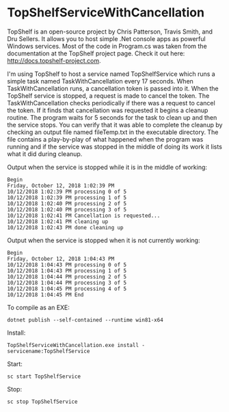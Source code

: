 # TopShelfServiceWithCancellation
TopShelf is an open-source project by Chris Patterson, Travis Smith, and Dru Sellers.  It allows you to host simple .Net console apps as powerful Windows services.  Most of the code in Program.cs was taken from the documentation at the TopShelf project page.  Check it out here:  http://docs.topshelf-project.com.

I'm using TopShelf to host a service named TopShelfService which runs a simple task named TaskWithCancellation every 17 seconds.  When TaskWithCancellation runs, a cancellation token is passed into it.  When the TopShelf service is stopped, a request is made to cancel the token.  The TaskWithCancellation checks periodically if there was a request to cancel the token.  If it finds that cancellation was requested it begins a cleanup routine.  The program waits for 5 seconds for the task to clean up and then the service stops.  You can verify that it was able to complete the cleanup by checking an output file named fileTemp.txt in the executable directory.  The file contains a play-by-play of what happened when the program was running and if the service was stopped in the middle of doing its work it lists what it did during cleanup.

Output when the service is stopped while it is in the middle of working:

    Begin
    Friday, October 12, 2018 1:02:39 PM
    10/12/2018 1:02:39 PM processing 0 of 5
    10/12/2018 1:02:39 PM processing 1 of 5
    10/12/2018 1:02:40 PM processing 2 of 5
    10/12/2018 1:02:40 PM processing 3 of 5
    10/12/2018 1:02:41 PM Cancellation is requested...
    10/12/2018 1:02:41 PM cleaning up
    10/12/2018 1:02:43 PM done cleaning up

Output when the service is stopped when it is not currently working:

    Begin
    Friday, October 12, 2018 1:04:43 PM
    10/12/2018 1:04:43 PM processing 0 of 5
    10/12/2018 1:04:43 PM processing 1 of 5
    10/12/2018 1:04:44 PM processing 2 of 5
    10/12/2018 1:04:44 PM processing 3 of 5
    10/12/2018 1:04:45 PM processing 4 of 5
    10/12/2018 1:04:45 PM End

To compile as an EXE:

    dotnet publish --self-contained --runtime win81-x64
Install:

    TopShelfServiceWithCancellation.exe install -servicename:TopShelfService
    
Start:

    sc start TopShelfService 
Stop:

    sc stop TopShelfService

